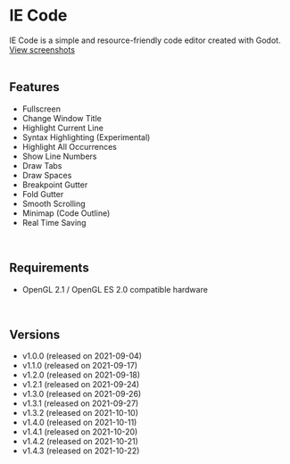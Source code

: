 # IE Code
IE Code is a simple and resource-friendly code editor created with Godot.<br />
<a href="https://github.com/Ihsan-Entertainment/IE-Code/tree/main/Screenshots">View screenshots</a><br />
<br />

## Features
* Fullscreen
* Change Window Title
* Highlight Current Line
* Syntax Highlighting (Experimental)
* Highlight All Occurrences
* Show Line Numbers
* Draw Tabs
* Draw Spaces
* Breakpoint Gutter
* Fold Gutter
* Smooth Scrolling
* Minimap (Code Outline)
* Real Time Saving
<br />

## Requirements
* OpenGL 2.1 / OpenGL ES 2.0 compatible hardware
<br />

## Versions
* v1.0.0 (released on 2021-09-04)<br />
* v1.1.0 (released on 2021-09-17)<br />
* v1.2.0 (released on 2021-09-18)<br />
* v1.2.1 (released on 2021-09-24)<br />
* v1.3.0 (released on 2021-09-26)<br />
* v1.3.1 (released on 2021-09-27)<br />
* v1.3.2 (released on 2021-10-10)<br />
* v1.4.0 (released on 2021-10-11)<br />
* v1.4.1 (released on 2021-10-20)<br />
* v1.4.2 (released on 2021-10-21)<br />
* v1.4.3 (released on 2021-10-22)
